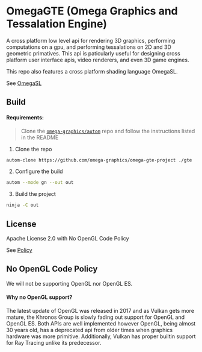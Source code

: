 # OmegaGTE (Omega Graphics and Tessalation Engine)
A cross platform low level api for rendering 3D graphics, performing computations on a gpu, and performing tessalations on 2D and 3D geometric primatives. This api is paticularly useful for designing cross platform user interface apis, video renderers, and even 3D game engines.

This repo also features a cross platform shading language OmegaSL.

See [OmegaSL](./omegasl)


## Build

#### Requirements:

> Clone the [`omega-graphics/autom`](https://github.com/omega-graphics/autom) repo and follow the instructions listed in the README

1. Clone the repo
```sh
autom-clone https://github.com/omega-graphics/omega-gte-project ./gte
```
2. Configure the build
```sh
autom --mode gn --out out
```

3. Build the project
```sh
ninja -C out
```
## License

Apache License 2.0 with No OpenGL Code Policy

See [Policy](##no-opengl-code-policy)






## No OpenGL Code Policy

We will not be supporting OpenGL nor OpenGL ES.

#### Why no OpenGL support?

The latest update of OpenGL was released in 2017 and as Vulkan gets more mature, the Khronos Group is slowly fading out support for OpenGL and OpenGL ES. Both APIs are well implemented however OpenGL, being almost 30 years old, has a deprecated api from older times when graphics hardware was more primitive. Additionally, Vulkan has proper builtin support for Ray Tracing unlike its predecessor.